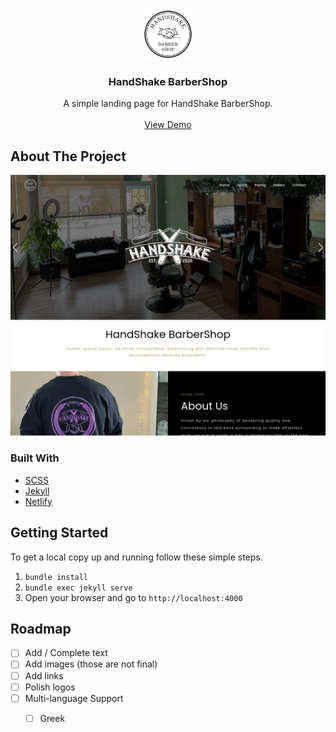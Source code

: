 <div align="center">
  <a href="https://handshake-barbershop.netlify.app/">
    <img src="./images/logo.webp" alt="Logo" height="80">
  </a>

  <h3 align="center">HandShake BarberShop</h3>

  <p align="center">
    A simple landing page for HandShake BarberShop.
    <br />
    <br />
    <a href="https://handshake-barbershop.netlify.app/">View Demo</a>
  </p>
</div>

<!-- ABOUT THE PROJECT -->
## About The Project

![Handshake BarberShop](./images/screenshot-01.png)

### Built With

* [SCSS](https://sass-lang.com/)
* [Jekyll](https://jekyllrb.com/)
* [Netlify](https://www.netlify.com/)

<!-- GETTING STARTED -->
## Getting Started

To get a local copy up and running follow these simple steps.
1. ```bundle install```
2. ```bundle exec jekyll serve```
3. Open your browser and go to ```http://localhost:4000```

<!-- ROADMAP -->
## Roadmap

- [ ] Add / Complete text
- [ ] Add images (those are not final)
- [ ] Add links
- [ ] Polish logos
- [ ] Multi-language Support
    - [ ] Greek

